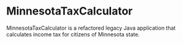 # MinnesotaTaxCalculator
 MinnesotaTaxCalculator is a refactored legacy Java application that calculates income tax for citizens of Minnesota state.
